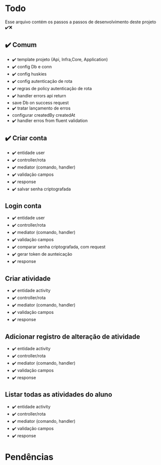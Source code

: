# Todo

Esse arquivo contém os passos a passos de desenvolvimento deste projeto
✔️❌

## ✔️ Comum

- ✔️ template projeto (Api, Infra,Core, Application)
- ✔️ config Db e conn
- ✔️ config huskies
- ✔️ config autenticação de rota
- ✔️ regras de policy autenticação de rota
- ✔️ handler errors api return
- save Db on success request
- ✔️ tratar lançamento de erros
- configurar createdBy createdAt
- ✔️ handler erros from fluent validation

## ✔️ Criar conta

- ✔️ entidade user
- ✔️ controller/rota
- ✔️ mediator (comando, handler)
- ✔️ validação campos
- ✔️ response
- ✔️ salvar senha criptografada

## Login conta

- ✔️ entidade user
- ✔️ controller/rota
- ✔️ mediator (comando, handler)
- ✔️ validação campos
- ✔️ comparar senha criptografada, com request
- ✔️ gerar token de aunteicação
- ✔️ response

## Criar atividade

- ✔️ entidade activity
- ✔️ controller/rota
- ✔️ mediator (comando, handler)
- ✔️ validação campos
- ✔️ response

## Adicionar registro de alteração de atividade

- ✔️ entidade activity
- ✔️ controller/rota
- ✔️ mediator (comando, handler)
- ✔️ validação campos
- ✔️ response

## Listar todas as atividades do aluno

- ✔️ entidade activity
- ✔️ controller/rota
- ✔️ mediator (comando, handler)
- ✔️ validação campos
- ✔️ response

# Pendências
